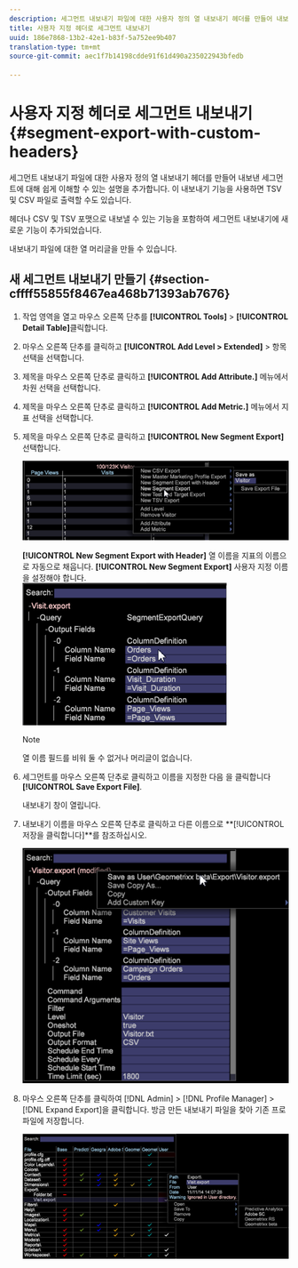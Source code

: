 ```yaml
---
description: 세그먼트 내보내기 파일에 대한 사용자 정의 열 내보내기 헤더를 만들어 내보낸 세그먼트에 대해 쉽게 이해할 수 있는 설명을 추가합니다. 이 내보내기 기능을 사용하면 TSV 및 CSV 파일로 출력할 수도 있습니다.
title: 사용자 지정 헤더로 세그먼트 내보내기
uuid: 186e7868-13b2-42e1-b83f-5a752ee9b407
translation-type: tm+mt
source-git-commit: aec1f7b14198cdde91f61d490a235022943bfedb

---
```



# 사용자 지정 헤더로 세그먼트 내보내기{#segment-export-with-custom-headers}

세그먼트 내보내기 파일에 대한 사용자 정의 열 내보내기 헤더를 만들어 내보낸 세그먼트에 대해 쉽게 이해할 수 있는 설명을 추가합니다. 이 내보내기 기능을 사용하면 TSV 및 CSV 파일로 출력할 수도 있습니다.

헤더나 CSV 및 TSV 포맷으로 내보낼 수 있는 기능을 포함하여 세그먼트 내보내기에 새로운 기능이 추가되었습니다.

내보내기 파일에 대한 열 머리글을 만들 수 있습니다.

## 새 세그먼트 내보내기 만들기 {#section-cffff55855f8467ea468b71393ab7676}

1. 작업 영역을 열고 마우스 오른쪽 단추를 **[!UICONTROL Tools]** > **[!UICONTROL Detail Table]**&#x200B;클릭합니다.

1. 마우스 오른쪽 단추를 클릭하고 **[!UICONTROL Add Level > Extended]** > 항목 선택을 선택합니다.
1. 제목을 마우스 오른쪽 단추로 클릭하고 **[!UICONTROL Add Attribute.]** 메뉴에서 차원 선택을 선택합니다.

1. 제목을 마우스 오른쪽 단추로 클릭하고 **[!UICONTROL Add Metric.]** 메뉴에서 지표 선택을 선택합니다.

1. 제목을 마우스 오른쪽 단추로 클릭하고 **[!UICONTROL New Segment Export]**&#x200B;선택합니다.

   ![](assets/segment_export_headers.png)

   **[!UICONTROL New Segment Export with Header]** 열 이름을 지표의 이름으로 자동으로 채웁니다. **[!UICONTROL New Segment Export]** 사용자 지정 이름을 설정해야 합니다. ![](assets/segment_export_with_headers.png)

   >[!NOTE]
   >
   >열 이름 필드를 비워 둘 수 없거나 머리글이 없습니다.

1. 세그먼트를 마우스 오른쪽 단추로 클릭하고 이름을 지정한 다음 을 클릭합니다 **[!UICONTROL Save Export File]**.

   내보내기 창이 열립니다.

1. 내보내기 이름을 마우스 오른쪽 단추로 클릭하고 다른 이름으로 **[!UICONTROL 저장을 클릭합니다<export filename>]**를 참조하십시오.

   ![](assets/segment_export_headers_7.png)

1. 마우스 오른쪽 단추를 클릭하여 [!DNL Admin] > [!DNL Profile Manager] > [!DNL Expand Export]을 클릭합니다. 방금 만든 내보내기 파일을 찾아 기존 프로파일에 저장합니다.

   ![](assets/segment_export_headers_8.png)

